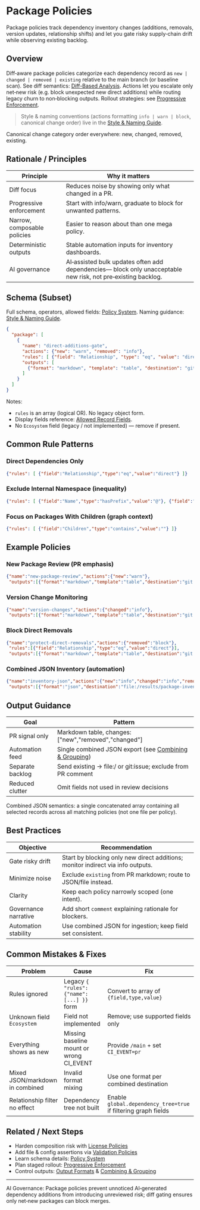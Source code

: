 # Package Policies

Package policies track dependency inventory changes (additions, removals, version updates, relationship shifts) and let you gate risky supply‑chain drift while observing existing backlog.

## Overview
Diff‑aware package policies categorize each dependency record as `new | changed | removed | existing` relative to the main branch (or baseline scan). See diff semantics: [Diff-Based Analysis](../concepts/diff-analysis.md). Actions let you escalate only net‑new risk (e.g. block unexpected new direct additions) while routing legacy churn to non‑blocking outputs. Rollout strategies: see [Progressive Enforcement](../operations/progressive-enforcement.md).

> Style & naming conventions (actions formatting `info | warn | block`, canonical change order) live in the [Style & Naming Guide](../configuration/style-naming-guide.md).

Canonical change category order everywhere: new, changed, removed, existing.

## Rationale / Principles
| Principle | Why it matters |
|-----------|----------------|
| Diff focus | Reduces noise by showing only what changed in a PR. |
| Progressive enforcement | Start with info/warn, graduate to block for unwanted patterns. |
| Narrow, composable policies | Easier to reason about than one mega policy. |
| Deterministic outputs | Stable automation inputs for inventory dashboards. |
| AI governance | AI‑assisted bulk updates often add dependencies— block only unacceptable new risk, not pre‑existing backlog. |

## Schema (Subset)
Full schema, operators, allowed fields: [Policy System](../concepts/policy-system.md). Naming guidance: [Style & Naming Guide](../configuration/style-naming-guide.md).
```json
{
  "package": [
    {
      "name": "direct-additions-gate",
      "actions": {"new": "warn", "removed": "info"},
      "rules": [ {"field": "Relationship", "type": "eq", "value": "direct"} ],
      "outputs": [
        {"format": "markdown", "template": "table", "destination": "git:pr", "fields": ["Name","Version","Relationship"], "changes": ["new"]}
      ]
    }
  ]
}
```
Notes:
* `rules` is an array (logical OR). No legacy object form.
* Display fields reference: [Allowed Record Fields](../concepts/policy-system.md#allowed-record-fields-filter--display).
* No `Ecosystem` field (legacy / not implemented) — remove if present.

## Common Rule Patterns
### Direct Dependencies Only
```json
{"rules": [ {"field":"Relationship","type":"eq","value":"direct"} ]}
```
### Exclude Internal Namespace (inequality)
```json
{"rules": [ {"field":"Name","type":"hasPrefix","value":"@"}, {"field":"Name","type":"ne","value":"@my-internal/core"} ]}
```
### Focus on Packages With Children (graph context)
```json
{"rules": [ {"field":"Children","type":"contains","value":""} ]}
```

## Example Policies
### New Package Review (PR emphasis)
```json
{"name":"new-package-review","actions":{"new":"warn"},
 "outputs":[{"format":"markdown","template":"table","destination":"git:pr","fields":["Name","Version","Relationship"],"changes":["new"],"collapse":true}]}
```
### Version Change Monitoring
```json
{"name":"version-changes","actions":{"changed":"info"},
 "outputs":[{"format":"markdown","template":"table","destination":"git:pr","fields":["Name","Version"],"changes":["changed"]}]}
```
### Block Direct Removals
```json
{"name":"protect-direct-removals","actions":{"removed":"block"},
 "rules":[{"field":"Relationship","type":"eq","value":"direct"}],
 "outputs":[{"format":"markdown","template":"table","destination":"git:pr","fields":["Name","Version","Relationship"],"changes":["removed"]}]}
```
### Combined JSON Inventory (automation)
```json
{"name":"inventory-json","actions":{"new":"info","changed":"info","removed":"info","existing":"info"},
 "outputs":[{"format":"json","destination":"file:/results/package-inventory.json","combined":true}]}
```

## Output Guidance
| Goal | Pattern |
|------|---------|
| PR signal only | Markdown table, changes:["new","removed","changed"] |
| Automation feed | Single combined JSON export (see [Combining & Grouping](../output/combining-grouping.md)) |
| Separate backlog | Send existing → file:/ or git:issue; exclude from PR comment |
| Reduced clutter | Omit fields not used in review decisions |

Combined JSON semantics: a single concatenated array containing all selected records across all matching policies (not one file per policy).

## Best Practices
| Objective | Recommendation |
|-----------|---------------|
| Gate risky drift | Start by blocking only new direct additions; monitor indirect via info outputs. |
| Minimize noise | Exclude `existing` from PR markdown; route to JSON/file instead. |
| Clarity | Keep each policy narrowly scoped (one intent). |
| Governance narrative | Add short `comment` explaining rationale for blockers. |
| Automation stability | Use combined JSON for ingestion; keep field set consistent. |

## Common Mistakes & Fixes
| Problem | Cause | Fix |
|---------|-------|-----|
| Rules ignored | Legacy `{ "rules": {"name": [...] }}` form | Convert to array of `{field,type,value}` |
| Unknown field `Ecosystem` | Field not implemented | Remove; use supported fields only |
| Everything shows as new | Missing baseline mount or wrong CI_EVENT | Provide `/main` + set `CI_EVENT=pr` |
| Mixed JSON/markdown in combined | Invalid format mixing | Use one format per combined destination |
| Relationship filter no effect | Dependency tree not built | Enable `global.dependency_tree=true` if filtering graph fields |

## Related / Next Steps
* Harden composition risk with [License Policies](./license.md)
* Add file & config assertions via [Validation Policies](./validation.md)
* Learn schema details: [Policy System](../concepts/policy-system.md)
* Plan staged rollout: [Progressive Enforcement](../operations/progressive-enforcement.md)
* Control outputs: [Output Formats](../output/formats.md) & [Combining & Grouping](../output/combining-grouping.md)

---
AI Governance: Package policies prevent unnoticed AI‑generated dependency additions from introducing unreviewed risk; diff gating ensures only net‑new packages can block merges.
